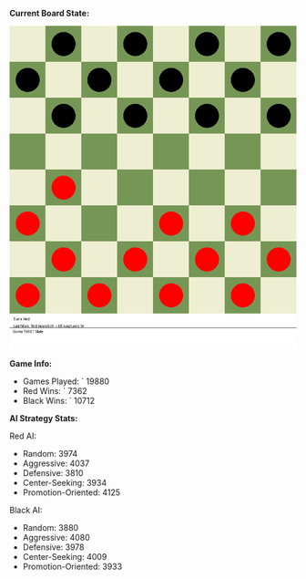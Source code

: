 
**Current Board State:**  
<!-- START_GIF -->
![Checkers Game](./checkers_game.gif)
<!-- END_GIF -->

**Game Info:**  
- Games Played: `<!-- GAMES_PLAYED --> 19880
- Red Wins: `<!-- RED_WINS --> 7362
- Black Wins: `<!-- BLACK_WINS --> 10712

<!-- AI_STATS -->
**AI Strategy Stats:**

Red AI:
- Random: 3974
- Aggressive: 4037
- Defensive: 3810
- Center-Seeking: 3934
- Promotion-Oriented: 4125

Black AI:
- Random: 3880
- Aggressive: 4080
- Defensive: 3978
- Center-Seeking: 4009
- Promotion-Oriented: 3933
